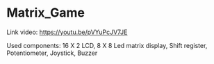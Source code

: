 # Matrix_Game

Link video: https://youtu.be/pVYuPcJV7JE

Used components: 16 X 2 LCD, 8 X 8 Led matrix display, Shift register, Potentiometer, Joystick, Buzzer
